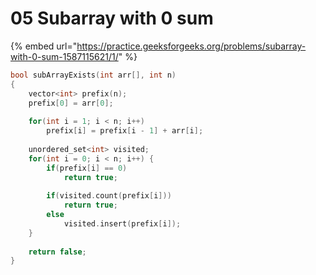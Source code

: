 # 05 Subarray with 0 sum

{% embed url="https://practice.geeksforgeeks.org/problems/subarray-with-0-sum-1587115621/1/" %}

```cpp
bool subArrayExists(int arr[], int n)
{
    vector<int> prefix(n);
    prefix[0] = arr[0];
    
    for(int i = 1; i < n; i++)
        prefix[i] = prefix[i - 1] + arr[i];
        
    unordered_set<int> visited;
    for(int i = 0; i < n; i++) {
        if(prefix[i] == 0)
            return true;
            
        if(visited.count(prefix[i]))
            return true;
        else 
            visited.insert(prefix[i]);
    }
            
    return false;
}
```
